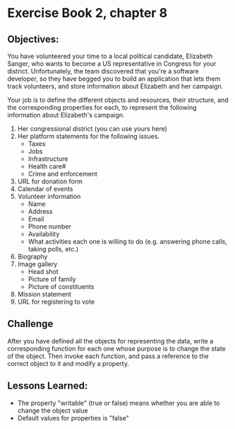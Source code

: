 # Exercise Book 2, chapter 8

## Objectives:

You have volunteered your time to a local political candidate, Elizabeth Sanger, who wants to become a US representative in Congress for your district. Unfortunately, the team discovered that you're a software developer, so they have begged you to build an application that lets them track volunteers, and store information about Elizabeth and her campaign.

Your job is to define the different objects and resources, their structure, and the corresponding properties for each, to represent the following information about Elizabeth's campaign.

1. Her congressional district (you can use yours here)
2. Her platform statements for the following issues.
    * Taxes
    * Jobs
    * Infrastructure
    * Health care#
    * Crime and enforcement
3. URL for donation form
4. Calendar of events
5. Volunteer information
    * Name
    * Address
    * Email
    * Phone number
    * Availability
    * What activities each one is willing to do (e.g. answering phone calls, taking polls, etc.)
6. Biography
7. Image gallery
    * Head shot
    * Picture of family
    * Picture of constituents
8. Mission statement
9. URL for registering to vote

## Challenge
After you have defined all the objects for representing the data, write a corresponding function for each one whose purpose is to change the state of the object. Then invoke each function, and pass a reference to the correct object to it and modify a property.



## Lessons Learned:
* The property "writable" (true or false) means whether you are able to change the object value
* Default values for properties is "false"